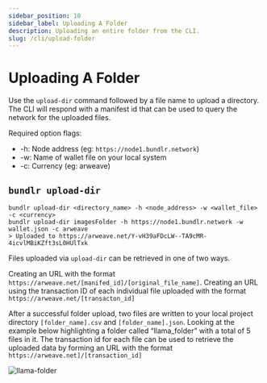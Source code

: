```yaml
---
sidebar_position: 10
sidebar_label: Uploading A Folder
description: Uploading an entire folder from the CLI.
slug: /cli/upload-folder
---
```


# Uploading A Folder

Use the `upload-dir` command followed by a file name to upload a directory. The CLI will respond with a manifest id that can be used to query the network for the uploaded files.

Required option flags:

-   -h: Node address (eg: `https://node1.bundlr.network`)
-   -w: Name of wallet file on your local system
-   -c: Currency (eg: arweave)

## `bundlr upload-dir`

```console
bundlr upload-dir <directory_name> -h <node_address> -w <wallet_file> -c <currency>
bundlr upload-dir imagesFolder -h https://node1.bundlr.network -w wallet.json -c arweave
> Uploaded to https://arweave.net/Y-vH39aFDcLW--TA9cMR-4icvlMBiKZft3sL0HUlTxk
```

Files uploaded via `upload-dir` can be retrieved in one of two ways.

Creating an URL with the format `https://arweave.net/[manifed_id]/[original_file_name]`.
Creating an URL using the transaction ID of each individual file uploaded with the format `https://arweave.net/[transacton_id]`

After a successful folder upload, two files are written to your local project directory `[folder_name].csv` and `[folder_name].json`. Looking at the example below highlighting a folder called “llama_folder” with a total of 5 files in it. The transaction id for each file can be used to retrieve the uploaded data by forming an URL with the format `https://arweave.net]/[transaction_id]`

![llama-folder](/img/code-assets/llama-folder-manifest.png)
